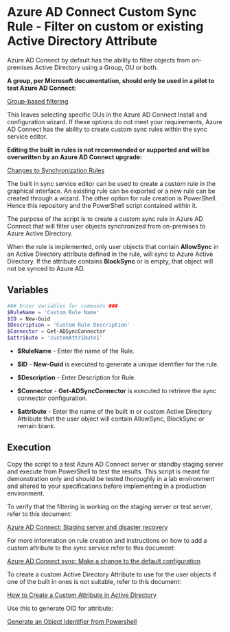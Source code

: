 # Azure AD Connect Custom Sync Rule - Filter on custom or existing Active Directory Attribute

Azure AD Connect by default has the ability to filter objects from on-premises Active Directory using a Group, OU or both.  

**A group, per Microsoft documentation, should only be used in a pilot to test Azure AD Connect:**  

[Group-based filtering](https://docs.microsoft.com/en-us/azure/active-directory/hybrid/how-to-connect-sync-configure-filtering#group-based-filtering)

This leaves selecting specific OUs in the Azure AD Connect Install and configuration wizard.  If these options do not meet your requirements, Azure AD Connect has the ability to create custom sync rules within the sync service editor.  

**Editing the built in rules is not recommended or supported and will be overwritten by an Azure AD Connect upgrade:**

[Changes to Synchronization Rules](https://docs.microsoft.com/en-us/azure/active-directory/hybrid/how-to-connect-sync-best-practices-changing-default-configuration#changes-to-synchronization-rules)

The built in sync service editor can be used to create a custom rule in the graphical interface. An existing rule can be exported or a new rule can be created through a wizard.  The other option for rule creation is PowerShell.  Hence this repository and the PowerShell script contained within it.  

The purpose of the script is to create a custom sync rule in Azure AD Connect that will filter user objects synchronized from on-premises to Azure Active Directory.

When the rule is implemented, only user objects that contain **AllowSync** in an Active Directory attribute defined in the rule, will sync to Azure Active Directory.  If the attribute contains **BlockSync** or is empty, that object will not be synced to Azure AD.

## Variables

```powershell
### Enter Variables for commands ###
$RuleName = 'Custom Rule Name'
$ID = New-Guid
$Description = 'Custom Rule Description'
$Connector = Get-ADSyncConnector
$attribute = 'customAttribute1'
```

* **$RuleName** - Enter the name of the Rule.

* **$ID** - **New-Guid** is executed to generate a unique identifier for the rule.

* **$Description** - Enter Description for Rule.

* **$Connector** - **Get-ADSyncConnector** is executed to retrieve the sync connector configuration.

* **$attribute** - Enter the name of the built in or custom Active Directory Attribute that the user object will contain AllowSync, BlockSync or remain blank.

## Execution

Copy the script to a test Azure AD Connect server or standby staging server and execute from PowerShell to test the results.  This script is meant for demonstration only and should be tested thoroughly in a lab environment and altered to your specifications before implementing in a production environment.

To verify that the filtering is working on the staging server or test server, refer to this document:

[Azure AD Connect: Staging server and disaster recovery](https://docs.microsoft.com/en-us/azure/active-directory/hybrid/how-to-connect-sync-staging-server)

For more information on rule creation and instructions on how to add a custom attribute to the sync service refer to this document:

[Azure AD Connect sync: Make a change to the default configuration](https://docs.microsoft.com/en-us/azure/active-directory/hybrid/how-to-connect-sync-change-the-configuration)

To create a custom Active Directory Attribute to use for the user objects if one of the built in ones is not suitable, refer to this document:

[How to Create a Custom Attribute in Active Directory](https://social.technet.microsoft.com/wiki/contents/articles/20319.how-to-create-a-custom-attribute-in-active-directory.aspx)

Use this to generate OID for attribute:

[Generate an Object Identifier from Powershell](https://gallery.technet.microsoft.com/scriptcenter/Generate-an-Object-4c9be66a)